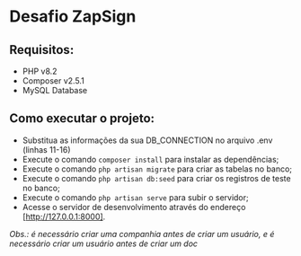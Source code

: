 # Desafio ZapSign

## Requisitos:
- PHP v8.2
- Composer v2.5.1
- MySQL Database

## Como executar o projeto:

- Substitua as informações da sua DB_CONNECTION no arquivo .env (linhas 11-16)
- Execute o comando `composer install` para instalar as dependências;
- Execute o comando `php artisan migrate` para criar as tabelas no banco;
- Execute o comando `php artisan db:seed` para criar os registros de teste no banco;
- Execute o comando `php artisan serve` para subir o servidor;
- Acesse o servidor de desenvolvimento através do endereço [http://127.0.0.1:8000]. 

*Obs.: é necessário criar uma companhia antes de criar um usuário, e é necessário criar um usuário antes de criar um doc*